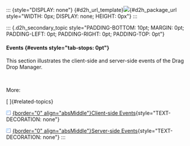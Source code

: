 ::: {style="DISPLAY: none"}
[](ms-xhelp:///?Id=d2h_url_template){#d2h_url_template}![](!package_url!){#d2h_package_url style="WIDTH: 0px; DISPLAY: none; HEIGHT: 0px"}
:::

::: {.d2h_secondary_topic style="PADDING-BOTTOM: 10pt; MARGIN: 0pt; PADDING-LEFT: 0pt; PADDING-RIGHT: 0pt; PADDING-TOP: 0pt"}
#### Events {#events style="tab-stops: 0pt"}

This section illustrates the client-side and server-side events of the Drag Drop Manager.

 

More:

[ ]{#related-topics}

[![](button.gif){border="0" align="absMiddle"}Client-side Events](ms-xhelp:///?Id=668e4326-3156-4a59-9191-0ae63db7f4c3){style="TEXT-DECORATION: none"}

[![](button.gif){border="0" align="absMiddle"}Server-side Events](ms-xhelp:///?Id=ee5927a6-dd0d-4335-8693-b3c2fff80ada){style="TEXT-DECORATION: none"}
:::
